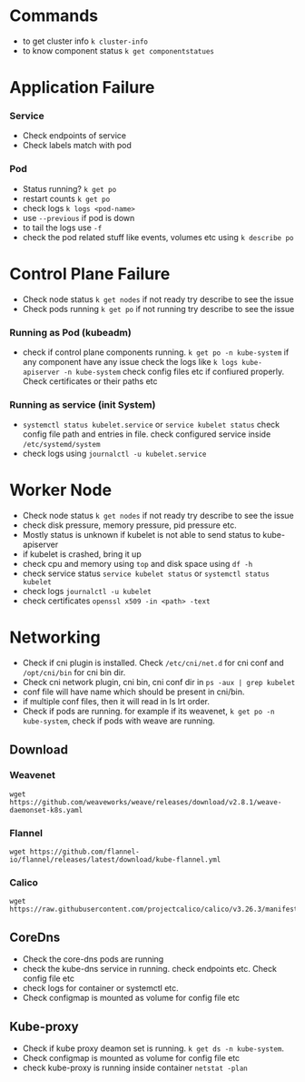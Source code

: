 # Commands
- to get cluster info `k cluster-info`
- to know component status `k get componentstatues`

# Application Failure

### Service
- Check endpoints of service
- Check labels match with pod

### Pod
- Status running? `k get po`
- restart counts  `k get po`
- check logs `k logs <pod-name>`
- use `--previous` if pod is down
- to tail the logs use `-f`
- check the pod related stuff like events, volumes etc using `k describe po`

# Control Plane Failure
- Check node status `k get nodes` if not ready try describe to see the issue
- Check pods running `k get po` if not running try describe to see the issue

### Running as Pod (kubeadm)
- check if control plane components running. `k get po -n kube-system`
  if any component have any issue check the logs like `k logs kube-apiserver -n kube-system`
  check config files etc if confiured properly. Check certificates or their paths etc

### Running as service (init System)
- `systemctl status kubelet.service` or `service kubelet status`
   check config file path and entries in file.
   check configured service inside `/etc/systemd/system`
- check logs using `journalctl -u kubelet.service`

# Worker Node
- Check node status `k get nodes` if not ready try describe to see the issue
- check disk pressure, memory pressure, pid pressure etc.
- Mostly status is unknown if kubelet is not able to send status to kube-apiserver
- if kubelet is crashed, bring it up
- check cpu and memory using `top` and disk space using `df -h`
- check service status `service kubelet status` or `systemctl status kubelet`
- check logs `journalctl -u kubelet`
- check certificates `openssl x509 -in <path> -text`

# Networking

- Check if cni plugin is installed. Check `/etc/cni/net.d` for cni conf and `/opt/cni/bin` for cni bin dir.
- Check cni network plugin, cni bin, cni conf dir in `ps -aux | grep kubelet`
- conf file will have name which should be present in cni/bin.
- if multiple conf files, then it will read in ls lrt order.
- Check if pods are running. for example if its weavenet, `k get po -n kube-system`, check if pods with weave are running.

## Download

### Weavenet
````
wget https://github.com/weaveworks/weave/releases/download/v2.8.1/weave-daemonset-k8s.yaml
````

### Flannel
````
wget https://github.com/flannel-io/flannel/releases/latest/download/kube-flannel.yml
````

### Calico
````
wget https://raw.githubusercontent.com/projectcalico/calico/v3.26.3/manifests/calico.yaml
````

## CoreDns
- Check the core-dns pods are running
- check the kube-dns service in running. check endpoints etc. Check config file etc
- check logs for container or systemctl etc.
- Check configmap is mounted as volume for config file etc

## Kube-proxy
- Check if kube proxy deamon set is running. `k get ds -n kube-system`.
- Check configmap is mounted as volume for config file etc
- check kube-proxy is running inside container `netstat -plan`

